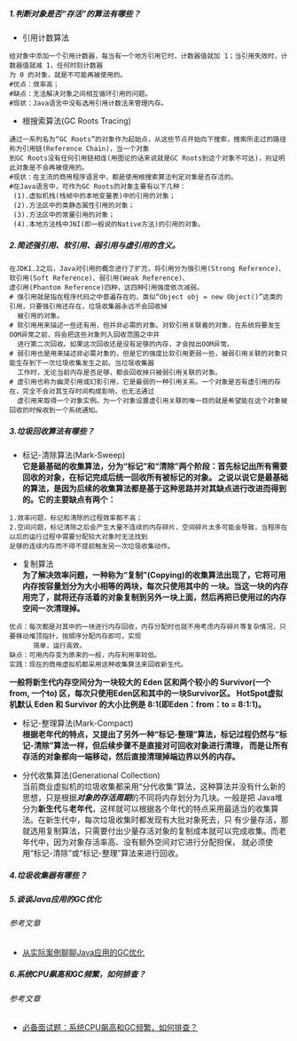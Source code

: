 ##### 1.判断对象是否“存活”的算法有哪些？
* 引用计数算法
```
给对象中添加一个引用计数器，每当有一个地方引用它时，计数器值就加 1；当引用失效时，计数器值就减 1，任何时刻计数器
为 0 的对象，就是不可能再被使用的。
#优点：效率高；
#缺点：无法解决对象之间相互循环引用的问题。
#现状：Java语言中没有选用引用计数法来管理内存。
```
* 根搜索算法(GC Roots Tracing)
```
通过一系列名为“GC Roots”的对象作为起始点，从这些节点开始向下搜索，搜索所走过的路径称为引用链(Reference Chain)，当一个对象
到GC Roots没有任何引用链相连(用图论的话来说就是GC Roots到这个对象不可达)，则证明此对象是不会再被使用的。
#现状：在主流的商用程序语言中，都是使用根搜索算法判定对象是否存活的。
#在Java语言中，可作为GC Roots的对象主要有以下几种：
 (1).虚拟机栈(栈帧中的本地变量表)中的引用的对象；
 (2).方法区中的类静态属性引用的对象；
 (3).方法区中的常量引用的对象；
 (4).本地方法栈中JNI(即一般说的Native方法)的引用的对象。
```

##### 2.简述强引用、软引用、弱引用与虚引用的含义。
```
在JDK1.2之后，Java对引用的概念进行了扩充，将引用分为强引用(Strong Reference)、软引用(Soft Reference)、弱引用(Weak Reference)、
虚引用(Phantom Reference)四种，这四种引用强度依次减弱。
# 强引用就是指在程序代码之中普遍存在的，类似“Object obj = new Object()”这类的引用，只要强引用还存在，垃圾收集器永远不会回收掉
  被引用的对象。
# 软引用用来描述一些还有用，但并非必需的对象。对软引用关联着的对象，在系统将要发生OOM异常之前，将会把这些对象列入回收范围之中并
  进行第二次回收。如果这次回收还是没有足够的内存，才会抛出OOM异常。
# 弱引用也是用来描述非必需对象的，但是它的强度比软引用更弱一些，被弱引用关联的对象只能生存到下一次垃圾收集发生之前。当垃圾收集器
  工作时，无论当前内存是否足够，都会回收掉只被弱引用关联的对象。
# 虚引用也称为幽灵引用或幻影引用，它是最弱的一种引用关系。一个对象是否有虚引用的存在，完全不会对其生存时间构成影响，也无法通过
  虚引用来取得一个对象实例。为一个对象设置虚引用关联的唯一目的就是希望能在这个对象被回收的时候收到一个系统通知。
```

##### 3.垃圾回收算法有哪些？
* 标记-清除算法(Mark-Sweep)  </br>
**它是最基础的收集算法，分为“标记”和“清除”两个阶段：首先标记出所有需要回收的对象，在标记完成后统一回收所有被标记的对象。
之说以说它是最基础的算法，是因为后续的收集算法都是基于这种思路并对其缺点进行改进而得到的。它的主要缺点有两个：**
```
1.效率问题，标记和清除的过程效率都不高；
2.空间问题，标记清除之后会产生大量不连续的内存碎片，空间碎片太多可能会导致，当程序在以后的运行过程中需要分配较大对象时无法找到
足够的连续内存而不得不提前触发另一次垃圾收集动作。
```

* 复制算法  </br>
**为了解决效率问题，一种称为“复制”(Copying)的收集算法出现了，它将可用内存按容量划分为大小相等的两块，每次只使用其中的
一块。当这一块的内存用完了，就将还存活着的对象复制到另外一块上面，然后再把已使用过的内存空间一次清理掉。**
```
优点：每次都是对其中的一块进行内存回收，内存分配时也就不用考虑内存碎片等复杂情况，只要移动堆顶指针，按顺序分配内存即可，实现
      简单，运行高效。
缺点：可用内存变为原来的一般，内存利用率较低。
实践：现在的商用虚拟机都采用这种收集算法来回收新生代。
```
**一般将新生代内存空间分为一块较大的 Eden 区和两个较小的 Survivor(一个from, 一个to) 区，每次只使用Eden区和其中的一块Survivor区。
HotSpot虚拟机默认 Eden 和 Survivor 的大小比例是 8:1(即Eden：from：to = 8:1:1)。**

* 标记-整理算法(Mark-Compact)  </br>
**根据老年代的特点，又提出了另外一种“标记-整理”算法，标记过程仍然与“标记-清除”算法一样，但后续步骤不是直接对可回收对象进行清理，
而是让所有存活的对象都向一端移动，然后直接清理掉端边界以外的内存。**

* 分代收集算法(Generational Collection)      </br>
当前商业虚拟机的垃圾收集都采用“分代收集”算法，这种算法并没有什么新的思想，只是根据***对象的存活周期***的不同将内存划分为几块。一般是把
Java堆分为**新生代**与**老年代**，这样就可以根据各个年代的特点采用最适当的收集算法。在新生代中，每次垃圾收集时都发现有大批对象死去，只
有少量存活，那就选用复制算法，只需要付出少量存活对象的复制成本就可以完成收集。而老年代中，因为对象存活率高、没有额外空间对它进行分配担保，
就必须使用“标记-清除”或“标记-整理”算法来进行回收。

##### 4.垃圾收集器有哪些？

##### 5.谈谈Java应用的GC优化

###### 参考文章
* <a href="https://mp.weixin.qq.com/s/t1Cx1n6irN1RWG8HQyHU2w" target="_blank">从实际案例聊聊Java应用的GC优化</a>

##### 6.系统CPU飙高和GC频繁，如何排查？

###### 参考文章
* <a href="https://mp.weixin.qq.com/s/xvH9tsU_n2h-tksQ3Gc1Wg" target="_blank">必备面试题：系统CPU飙高和GC频繁，如何排查？</a>






